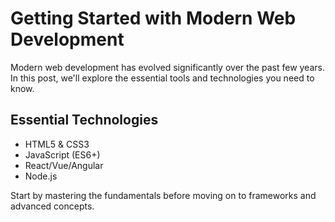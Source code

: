 # Getting Started with Modern Web Development

Modern web development has evolved significantly over the past few years. In this post, we'll explore the essential tools and technologies you need to know.

## Essential Technologies
- HTML5 & CSS3
- JavaScript (ES6+)
- React/Vue/Angular
- Node.js

Start by mastering the fundamentals before moving on to frameworks and advanced concepts.
